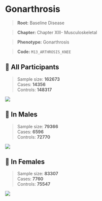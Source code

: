 # Gonarthrosis

> **Root:** Baseline Disease  

> **Chapter:** Chapter XIII- Musculoskeletal  

> **Phenotype:** Gonarthrosis  

> **Code:** `M13_ARTHROSIS_KNEE`

## 🧪 All Participants  
> Sample size: **162673**  
> Cases: **14356**  
> Controls: **148317**
<img src="/Disease/Figures/ALL/Incidence/M13_ARTHROSIS_KNEE.png"/>
<CsvTable src="/Disease/Data/ALL/Incidence/COX_M13_ARTHROSIS_KNEE.csv" label="🔍 View full results" />

## 👨 In Males  
> Sample size: **79366**  
> Cases: **6596**  
> Controls: **72770**
<img src="/Disease/Figures/Male/Incidence/M13_ARTHROSIS_KNEE.png"/>
<CsvTable src="/Disease/Data/Male/Incidence/COX_M13_ARTHROSIS_KNEE.csv" label="🔍 View full results" />

## 👩 In Females  
> Sample size: **83307**  
> Cases: **7760**  
> Controls: **75547**
<img src="/Disease/Figures/Female/Incidence/M13_ARTHROSIS_KNEE.png"/>
<CsvTable src="/Disease/Data/Female/Incidence/COX_M13_ARTHROSIS_KNEE.csv" label="🔍 View full results" />
